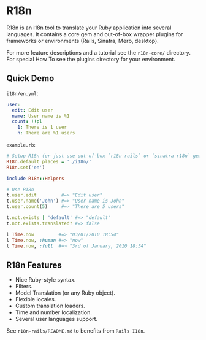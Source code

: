# R18n

R18n is an i18n tool to translate your Ruby application into several languages.
It contains a core gem and out-of-box wrapper plugins for frameworks or
environments (Rails, Sinatra, Merb, desktop).

For more feature descriptions and a tutorial see the `r18n-core/` directory.
For special How To see the plugins directory for your environment.

## Quick Demo

`i18n/en.yml`:

```yaml
user:
  edit: Edit user
  name: User name is %1
  count: !!pl
    1: There is 1 user
    n: There are %1 users
```

`example.rb`:

```ruby
# Setup R18n (or just use out-of-box `r18n-rails` or `sinatra-r18n` gem)
R18n.default_places = './i18n/'
R18n.set('en')

include R18n::Helpers

# Use R18n
t.user.edit         #=> "Edit user"
t.user.name('John') #=> "User name is John"
t.user.count(5)     #=> "There are 5 users"

t.not.exists | 'default' #=> "default"
t.not.exists.translated? #=> false

l Time.now         #=> "03/01/2010 18:54"
l Time.now, :human #=> "now"
l Time.now, :full  #=> "3rd of January, 2010 18:54"
```

## R18n Features

* Nice Ruby-style syntax.
* Filters.
* Model Translation (or any Ruby object).
* Flexible locales.
* Custom translation loaders.
* Time and number localization.
* Several user languages support.

See `r18n-rails/README.md` to benefits from `Rails I18n`.
